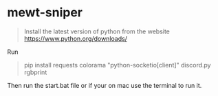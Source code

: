 # mewt-sniper

> Install the latest version of python from the website https://www.python.org/downloads/

Run
> pip install requests colorama "python-socketio[client]" discord.py rgbprint

Then run the start.bat file or if your on mac use the terminal to run it.